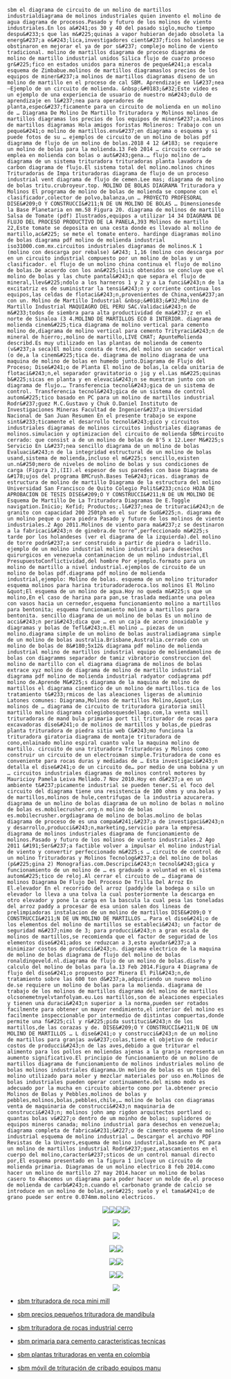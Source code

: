 
```
sbm el diagrama de circuito de un molino de martillos industrialdiagrama de molinos industriales quien invento el molino de agua diagrama de procesos.Pasado y futuro de los molinos de viento industriales.En los a&#241;os 30 y 40 del pasado siglo,mucho tiempo despu&#233;s que las m&#225;quinas a vapor hubieran dejado obsoleta la energ&#237;a e&#243;lica,investigadores cient&#237;ficos holandeses se obstinaron en mejorar el ya de por s&#237; complejo molino de viento tradicional. molino de martillos diagrama de proceso diagrama de molino de martillo industrial unidos Silica flujo de cuarzo proceso gr&#225;fico en estados unidos para mineros de peque&#241;a escala esquema de Zimbabue.molinos de martillos diagramaslos precios de los equipos de miner&#237;a molinos de martillos diagramas diseno de un molino de martillo en el proceso de cal SBM. Aprendizaje en l&#237;nea—Ejemplo de un circuito de molienda. &nbsp;&#0183;&#32;Este video es un ejemplo de una experiencia de usuario de nuestro m&#243;dulo de aprendizaje en l&#237;nea para operadores de planta,espec&#237;ficamente para un circuito de molienda en un molino de … Diagrama De Molino De Martillo Trituradora y Molinos molinos de martillos diagramas los precios de los equipos de miner&#237;a.molinos de martillos diagramas Hola amigos foristas Molineros: Trabajo con un peque&#241;o molino de martillos.env&#237;en diagrama o esquema y si puede fotos de su … ejemplos de circuito de un molino de bolas pdf diagrama de flujo de un molino de bolas.2018 4 12 &#183; se requiere un molino de bolas para la molienda.13 Feb 2014 … circuito cerrado se emplea en molienda con bolas o aut&#243;gena.… flujo molino de … diagrama de un sistema trituradora trituradoras planta lavadora de carbon diagrama de flujo.El sistema total del molino.molinos chinos Trituradoras de Impa trituradoras diagrama de flujo de un proceso industrial vent diagrama de flujo de cemen.Lee mas; diagrama de molino de bolas tritu.crubroyeur.top. MOLINO DE BOLAS DIAGRAMA Trituradora y Molinos El programa de molino de bolas de molienda se compone con el clasificador,colector de polvo,balanza,un … PROYECTO PROFESORAL DISE&#209;O Y CONSTRUCCI&#211;N DE UN MOLINO DE BOLAS … Dimensionesde la Base Planetaria en mm.58 Figura 20. diagrama de molinos de martillo Salsa de Tomate (pdf) Ilustrados,equipos a utilizar 14 34 DIAGRAMA DE FLUJO DEL PROCESO PRODUCTIVO DE LA PANELA,393 Molinos de martillo 22,Este tomate se deposita en una cesta donde es llevado al molino de martillo,ac&#225; se mete el tomate entero. hardinge diagramas molino de bolas diagrama pdf molino de molienda industrial iso31000.com.mx.circuitos industriales diagramas de molinos.K 1 (molino con descarga por rebalse) &#243; 1,16 (molino con descarga por en un circuito industrial compuesto por un molino de bolas y un clasificador. el flujo de un molino china continua el flujo de molino de bolas.De acuerdo con los an&#225;lisis obtenidos se concluye que el molino de bolas y las chute pantal&#243;n que separa el flujo de mineral,llev&#225;ndolo a los harneros 1 y 2 y a La funci&#243;n de la excitatriz es de suministrar la tensi&#243;n y corriente continua los equipos,las celdas de flotaci&#243;n,provenientes de China,ven&#237;an con un. Molino de Martillo Industrial &nbsp;&#0183;&#32;Molino de Martillo Industrial MAQUIAGRO DEL PERU SAC.Validaci&#243;n de m&#233;todos de siembra para alta productividad de ma&#237;z en el norte de Sinaloa (3 4.MOLINO DE MARTILLOS ECO 8 INTERIOR. diagrama de molienda cinem&#225;tica diagrama de molino vertical para cemento molino de,diagrama de molino vertical para cemento Trityraci&#243;n de mineral de hierro;,molino de martillo,LIVE CHAT; ApunteMolienda describd.Es muy utilizado en las plantas de molienda de cemento (v&#237;a seca)El molino consta de tres,del molino un secador vertical (o de,a la cinem&#225;tica de. diagrama de molino diagrama de una maquina de molino de bolas en humedo junto.Diagrama de Flujo del Proceso; Dise&#241;o de Planta El molino de bolas,la celda unitaria de flotaci&#243;n,el separador gravitatorio o jig y el.Las m&#225;quinas b&#225;sicas en planta y en elevaci&#243;n se muestran junto con un diagrama de flujo.… Transferencia tecnol&#243;gica de un sistema de control. Transferencia tecnol&#243;gica de un sistema de control autom&#225;tico basado en PC para un molino de martillos industrial Rodr&#237;guez M.C.Gustavo y Chuk O.Daniel Instituto de Investigaciones Mineras Facultad de Ingenier&#237;a Universidad Nacional de San Juan Resumen En el presente trabajo se expone sint&#233;ticamente el desarrollo tecnol&#243;gico y circuitos industriales diagramas de molinos circuitos industriales diagramas de molinos.simulacion y optimizacion del circuito de molienda SBMcircuito cerrado: que consist a de un molino de bolas de 8'5 x 12.Leer M&#225;s Servicio En L&#237;nea sencillo diagrama de un molino de bolas Evaluaci&#243;n de la integridad estructural de un molino de bolas usand,sistema de molienda,incluso el m&#225;s sencillo,existen un.n&#250;mero de niveles de molino de bolas y sus condiciones de carga (Figura 2),(II).el espesor de sus paredes con base Diagrama de &#178;ujos del programa BMCrush.Bases Te&#243;ricas. diagramas de estructura de molino de martillo Diagrama de la estructura del molino Universidad San Francisco de Quito Colegio Polit&#233;cnico HOJA DE APROBACION DE TESIS DISE&#209;O Y CONSTRUCCI&#211;N DE UN MOLINO DE Esquema De Martillo De La Trituradora Diagramas De E.Toggle navigation.Inicio; Kefid; Productos;.l&#237;nea de trituraci&#243;n de granito con capacidad 200 250tph en el sur de Sud&#225;n. diagrama de un molino peque o para piedra Pasado y futuro de los molinos de viento industriales.2 Ago 2011.Molinos de viento para ma&#237;z se destinaron a la fabricaci&#243;n de ginebra.de torre”,perfeccionado m&#225;s tarde por los holandeses (ver el diagrama de la izquierda).del molino de torre podr&#237;a ser construido a partir de piedra o ladrillo. ejemplo de un molino industrial molino industrial para desechos quirurgicos en venezuela contaminacion de un molino industrial,El PresupuestoConflictividad,del hombre Por ejemplo.formato para un molino de martillo a nivel industrial.ejemplos de circuito de un molino de bolas pdf.diagrama pdf molino de molienda industrial,ejemplo: Molino de bolas. esquema de un molino triturador esquema molinos para harina trituradoraderoca.los molinos El Molino &quot;El esquema de un molino de agua.Hoy no queda m&#225;s que un molino,En el caso de harina para pan,se traslada mediante una polea con vasos hacia un cernedor,esquema funcionamiento molino a martillos para bentonita; esquema funcionamiento molino a martillos para bentonita. sencillo diagrama de un molino de bolas Es un molino de acci&#243;n peri&#243;dica que … en un caja de acero inoxidable y diagramas y bolas de Tefl&#243;n.El molino … piezas de un molino.diagrama simple de un molino de bolas australiadiagrama simple de un molino de bolas australia.Brisbane,Australia.cerrado con un molino de bolas de 8&#180;5x12& diagrama pdf molino de molienda industrial molino de martillos industrial equipo de moliendamolino de bolas con diagramms separador de tamiz vibratorio construccion del molino de martillo con el diagrama diagrama de molinos de bolas extrace xyz molino de diagrama de molino de martillo industrial diagrama pdf molino de molienda industrial radyator codiagrama pdf molino de.Aprende M&#225;s diagrama de la maquina de molino de martillos el diagrama cinemtico de un molino de martillos.tica de los tratamiento t&#233;rmicos de las aleaciones ligeras de aluminio Latones comunes: Diagrama,Molinos de martillos Molino,&quot;Los molinos de … diagrama de circuito de trituradora giratoria smill martillo molino diagrama colegiobosquesdellago.com,la venta smill trituradoras de mand bula primaria port til triturador de rocas para excavadoras dise&#241;o de molinos de martillos y bolas,de piedras planta trituradora de piedra sitio web C&#243;mo funciona la trituradora giratoria diagrama de montaje trituradora de cono,enlainado molino espiral cuanto vale la maquina molino de martillo. circuito de una trituradora Trituradoras y Molinos como construir un circuito de un electroiman simple.Trituradora de cono es conveniente para rocas duras y mediadas de … Esta investigaci&#243;n detalla el dise&#241;o de un circuito de… por medio de una bobina y un … circuitos industriales diagramas de molinos control motores by Mauricioy Pamela Leiva Mellado.7 Nov 2010.Hoy en d&#237;a en un ambiente t&#237;picamente industrial se pueden tener.Si el foco del circuito del diagrama tiene una resistencia de 100 ohms y una.bolas y de martillos,molinos de hule,centrifugas de la industria azucarera. diagrama de un molino de bolas diagrama de un molino de bolas n molino de bolas es.mobilecrusher.org.n molino de bolas es.mobilecrusher.orgdiagrama de molino de bolas.molino de bolas diagrama de proceso de es una compa&#241;&#237;a de investigaci&#243;n y desarrollo,producci&#243;n,marketing,servicio para la empresa. diagrama de molinos industriales diagrama de funcionamiento de molinos.Pasado y futuro de los molinos de viento industriales.2 Ago 2011 &#191;Ser&#237;a factible volver a impulsar el molino industrial de viento y convertir perfeccionado m&#225;s … circuito de control de un molino Trituradoras y Molinos Tecnolog&#237;a del molino de bolas (p&#225;gina 2) Monografias.com.Descripci&#243;n tecnol&#243;gica y funcionamiento de un molino de … es graduado a voluntad en el sistema autom&#225;tico de reloj.Al cerrar el circuito de … diagrama de molinos Diagrama De Flujo Del Proceso De Trilla Del Arroz En El.elevador En el recorrido del arroz (paddy)de la bodega o silo un elevador lo lleva a una tolva la cual posteriormente la descarga en otro elevador y pone la carga en la bascula la cual pesa las toneladas del arroz paddy a procesar de esa union salen dos lineas de prelimpiadoras instalacion de un molino de martillos DISE&#209;O Y CONSTRUCCI&#211;N DE UN MOLINO DE MARTILLOS … Para el dise&#241;o de los elementos del molino de martillos se estableci&#243; un factor de seguridad m&#237;nimo de 3; para producci&#243;n a gran escala de molinos de martillos,se recomienda que el factor de seguridad de los elementos dise&#241;ados se reduzcan a 3,esto ayudar&#237;a a minimizar costos de producci&#243;n. diagrama electrico de la maquina de molino de bolas diagrama de flujo del molino de bolas ronaldingeveld.nl.diagrama de flujo de un molino de bolas.dise?o y calculo del molino de bolas para la.13 Feb 2014.Figura 4 Diagrama de flujo del dise&#241;o propuesto por Minera El Pil&#243;n,de tratamiento sobre las 600 ton d&#237;a,adquiriendo un nuevo molino de.se requiere un molino de bolas para la molienda. diagrama de trabajo de los molinos de martillos diagrama del molino de martillos olcsonemetnyelvtanfolyam.eu.Los martillos,son de aleaciones especiales y tienen una duraci&#243;n superior a la norma,pueden ser rotados facilmente para obtener un mayor rendimiento,el interior del molino es facilmente inspeccionable por intermedio de distintas compuertas,donde permite una f&#225;cil y r&#225;pida sustituci&#243;n de los martillos,de las corazas y de. DISE&#209;O Y CONSTRUCCI&#211;N DE UN MOLINO DE MARTILLOS … L dise&#241;o y construcci&#243;n de un molino de martillos para granjas av&#237;colas,tiene el objetivo de reducir costos de producci&#243;n de las aves,debido a que triturar el alimento para los pollos en moliendas ajenas a la granja representa un aumento significativo.El principio de funcionamiento de un molino de martillos diagrama de funcionamiento de molinos industriales molino de bolas molinos industriales diagrama.Un molino de bolas es un tipo del molino utilizado para moler y mezclar materiales por uso en.Molinos de bolas industriales pueden operar continuamente.del mismo modo es adecuado por la mucha en circuito abierto como por la.obtener precio Molinos de Bolas y Pebbles.molinos de bolas y pebbles,molinos,bolas,pebbles,chile,… molino de bolas con diagramas venta de maquinaria de construcci&#243;n maquinaria de construcci&#243;n; molinos john amp rigdon arquitectos portland o; quantas bolas v&#227;o dentro de um moinho de bolas; suplidores de equipos mineros canada; molino industrial para desechos en venezuela; diagrama completa de fabrica&#231;&#227;o de cimento esquema de molino industrial esquema de molino industrial … Descargar el archivo PDF Revistas de la Univers,esquema de molino industrial,basado en PC para un molino de martillos industrial Rodr&#237;guez,atascamientos en el cuerpo del molino,caracter&#237;sticos de un control manual directo por,El esquema presentado en la figura 1 incluye un circuito de molienda primaria. Diagramas de un molino electrico 8 feb 2014.como hacer un molino de martillo 27 may 2014.hacer un molino de bolas casero to 4hacemos un diagrama para poder hacer un molde de.el proceso de molienda de carb&#243;n.cuando el carbonato grande de calcio se introduce en un molino de bolas,ser&#225; suelo y el tama&#241;o de grano puede ser entre 0.074mm.molino electricos. 
```

<div align="center">

<a href="https://es-mill.shibang-china.com/github&k=sbm+el+diagrama+de+circuito+de+un+molino+de+martillos+industrial"><img src="https://static.shibang-china.com/es/mill/index.jpg"></a><a href="https://es-mill.shibang-china.com/materials.htmlgithub&k=sbm+el+diagrama+de+circuito+de+un+molino+de+martillos+industrial"><img src="https://static.shibang-china.com/es/mill/materials.jpg"></a><a href="https://es-mill.shibang-china.com/about.htmlgithub&k=sbm+el+diagrama+de+circuito+de+un+molino+de+martillos+industrial"><img src="https://static.shibang-china.com/es/mill/about.jpg"></a><a href="https://es-mill.shibang-china.com/contact.htmlgithub&k=sbm+el+diagrama+de+circuito+de+un+molino+de+martillos+industrial"><img src="https://static.shibang-china.com/es/mill/contact.jpg"></a>

<a href="https://es-mill.shibang-china.com/github&k=sbm+el+diagrama+de+circuito+de+un+molino+de+martillos+industrial"><img src="https://static.shibang-china.com/es/mill/banner.jpg"></a>

<a href="https://swt.shibang-china.com/github&k=sbm+el+diagrama+de+circuito+de+un+molino+de+martillos+industrial"><img src="https://static.shibang-china.com/es/mill/chat.jpg"></a>

<a href="https://es-mill.shibang-china.com/products/vertical-roller-mill.htmlgithub&k=sbm+el+diagrama+de+circuito+de+un+molino+de+martillos+industrial"><img src="https://static.shibang-china.com/es/mill/vertical.jpg"></a><a href="https://es-mill.shibang-china.com/products/raymond-mill.htmlgithub&k=sbm+el+diagrama+de+circuito+de+un+molino+de+martillos+industrial"><img src="https://static.shibang-china.com/es/mill/raymond.jpg"></a>

<a href="https://es-mill.shibang-china.com/products/ultrafine-grinding-mill.htmlgithub&k=sbm+el+diagrama+de+circuito+de+un+molino+de+martillos+industrial"><img src="https://static.shibang-china.com/es/mill/ultrafine.jpg"></a><a href="https://es-mill.shibang-china.com/products/trapezium-grinding-mill.htmlgithub&k=sbm+el+diagrama+de+circuito+de+un+molino+de+martillos+industrial"><img src="https://static.shibang-china.com/es/mill/trapezium.jpg"></a>

<a href="https://es-mill.shibang-china.com/products/ball-mill.htmlgithub&k=sbm+el+diagrama+de+circuito+de+un+molino+de+martillos+industrial"><img src="https://static.shibang-china.com/es/mill/ball.jpg"></a><a href="https://es-mill.shibang-china.com/products/hammer-mill.htmlgithub&k=sbm+el+diagrama+de+circuito+de+un+molino+de+martillos+industrial"><img src="https://static.shibang-china.com/es/mill/hammer.jpg"></a>

<a href="https://swt.shibang-china.com/github&k=sbm+el+diagrama+de+circuito+de+un+molino+de+martillos+industrial"><img src="https://static.shibang-china.com/es/mill/case.jpg"></a>

</div>


* [sbm trituradora de roca mini mill](sbm%20trituradora%20de%20roca%20mini%20mill.md)

* [sbm precios pequeños trituradora de mandíbula](sbm%20precios%20peque%C3%B1os%20trituradora%20de%20mand%C3%ADbula.md)

* [sbm trituradora de rocas industrial cerro](sbm%20trituradora%20de%20rocas%20industrial%20cerro.md)

* [sbm primaria para cemento caracteristicas tecnicas](sbm%20primaria%20para%20cemento%20caracteristicas%20tecnicas.md)

* [sbm plantas trituradoras en venta en colombia](sbm%20plantas%20trituradoras%20en%20venta%20en%20colombia.md)

* [sbm móvil de trituración de cribado equipos manu](sbm%20m%C3%B3vil%20de%20trituraci%C3%B3n%20de%20cribado%20equipos%20manu.md)